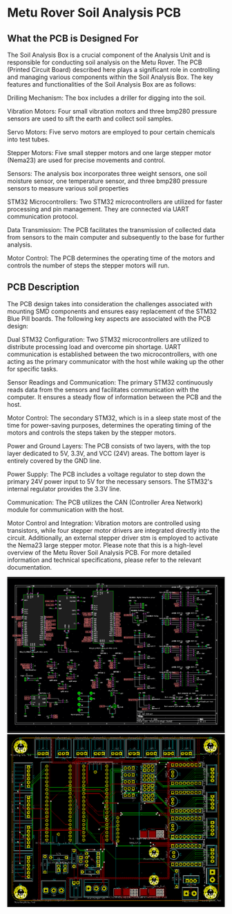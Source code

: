 # Metu Rover Soil Analysis PCB

## What the PCB is Designed For

The Soil Analysis Box is a crucial component of the Analysis Unit and is responsible for conducting soil analysis on the Metu Rover. The PCB (Printed Circuit Board) described here plays a significant role in controlling and managing various components within the Soil Analysis Box. The key features and functionalities of the Soil Analysis Box are as follows:

Drilling Mechanism: The box includes a driller for digging into the soil.

Vibration Motors: Four small vibration motors and three bmp280 pressure sensors are used to sift the earth and collect soil samples.

Servo Motors: Five servo motors are employed to pour certain chemicals into test tubes.

Stepper Motors: Five small stepper motors and one large stepper motor (Nema23) are used for precise movements and control.

Sensors: The analysis box incorporates three weight sensors, one soil moisture sensor, one temperature sensor, and three bmp280 pressure sensors to measure various soil properties

STM32 Microcontrollers: Two STM32 microcontrollers are utilized for faster processing and pin management. They are connected via UART communication protocol.

Data Transmission: The PCB facilitates the transmission of collected data from sensors to the main computer and subsequently to the base for further analysis.

Motor Control: The PCB determines the operating time of the motors and controls the number of steps the stepper motors will run.

## PCB Description

The PCB design takes into consideration the challenges associated with mounting SMD components and ensures easy replacement of the STM32 Blue Pill boards. The following key aspects are associated with the PCB design:

Dual STM32 Configuration: Two STM32 microcontrollers are utilized to distribute processing load and overcome pin shortage. UART communication is established between the two microcontrollers, with one acting as the primary communicator with the host while waking up the other for specific tasks.

Sensor Readings and Communication: The primary STM32 continuously reads data from the sensors and facilitates communication with the computer. It ensures a steady flow of information between the PCB and the host.

Motor Control: The secondary STM32, which is in a sleep state most of the time for power-saving purposes, determines the operating timing of the motors and controls the steps taken by the stepper motors.

Power and Ground Layers: The PCB consists of two layers, with the top layer dedicated to 5V, 3.3V, and VCC (24V) areas. The bottom layer is entirely covered by the GND line.

Power Supply: The PCB includes a voltage regulator to step down the primary 24V power input to 5V for the necessary sensors. The STM32's internal regulator provides the 3.3V line.

Communication: The PCB utilizes the CAN (Controller Area Network) module for communication with the host.

Motor Control and Integration: Vibration motors are controlled using transistors, while four stepper motor drivers are integrated directly into the circuit. Additionally, an external stepper driver stm is employed to activate the Nema23 large stepper motor.
Please note that this is a high-level overview of the Metu Rover Soil Analysis PCB. For more detailed information and technical specifications, please refer to the relevant documentation.

![Alt text](https://github.com/onurkarakoc79/METU-ROVER/blob/main/SCIENCE-CONTROL-UNIT/Science%20Control%20Unit%20Soil%20Analysis%20PCB/Screenshots/Screenshot%20from%202023-07-13%2023-53-51.png)
![Alt text](https://github.com/onurkarakoc79/METU-ROVER/blob/main/SCIENCE-CONTROL-UNIT/Science%20Control%20Unit%20Soil%20Analysis%20PCB/Screenshots/Screenshot%20from%202023-07-13%2023-54-03.png)
